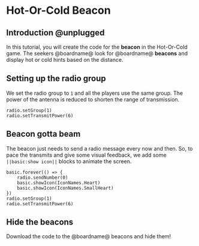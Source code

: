 # Hot-Or-Cold Beacon

## Introduction @unplugged

In this tutorial, you will create the code for the **beacon**
in the Hot-Or-Cold game. The seekers @boardname@ look for @boardname@ **beacons** and display hot or cold hints
based on the distance.

## Setting up the radio group

We set the radio group to ``1`` and all the players use the same group. 
The power of the antenna is reduced to shorten the range of transmission.

```blocks
radio.setGroup(1)
radio.setTransmitPower(6)
```

## Beacon gotta beam

The beacon just needs to send a radio message every now and then. So, to pace the transmits and give some visual feedback, we add some ``||basic:show icon||`` blocks to animate the screen.

```blocks
basic.forever(() => {
    radio.sendNumber(0)
    basic.showIcon(IconNames.Heart)
    basic.showIcon(IconNames.SmallHeart)
})
radio.setGroup(1)
radio.setTransmitPower(6)
```

## Hide the beacons

Download the code to the @boardname@ beacons and hide them!